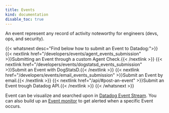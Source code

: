 ```yaml
---
title: Events
kind: documentation
disable_toc: true
---
```


An event represent any record of activity noteworthy for engineers (devs, ops, and security).

{{< whatsnext desc="Find below how to submit an Event to Datadog:">}}
    {{< nextlink href="/developers/events/agent_events_submission" >}}Submitting an Event through a custom Agent Check.{{< /nextlink >}}
    {{< nextlink href="/developers/events/dogstatsd_events_submission" >}}Submit an Event with DogStatsD.{{< /nextlink >}}
    {{< nextlink href="/developers/events/email_events_submission" >}}Submit an Event by email.{{< /nextlink >}}
    {{< nextlink href="/api/#post-an-event" >}}Submit an Event trough Datadog API.{{< /nextlink >}}
{{< /whatsnext >}}

Event can be visualize and searched upon in [Datadog Event Stream][1]. You can also build up an [Event monitor][2] to get alerted when a specific Event occurs.

[1]: /graphing/event_stream
[2]: /monitors/monitor_types/event

